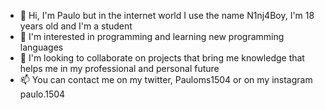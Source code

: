 - 👋 Hi, I'm Paulo but in the internet world I use the name N1nj4Boy, I'm 18 years old and I'm a student
- 👀 I'm interested in programming and learning new programming languages
- 💞️ I'm looking to collaborate on projects that bring me knowledge that helps me in my professional and personal future
- 📫 You can contact me on my twitter, Pauloms1504 or on my instagram paulo.1504

<!---
N1nj4Boy/N1nj4Boy is a ✨ special ✨ repository because its `README.md` (this file) appears on your GitHub profile.
You can click the Preview link to take a look at your changes.
--->
